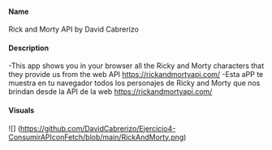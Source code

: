 #### Name
Rick and Morty API by David Cabrerizo

#### Description
-This app shows you in your browser all the Ricky and Morty characters that they provide us from the web API https://rickandmortyapi.com/
-Esta aPP te muestra en tu navegador todos los personajes de Ricky and Morty que nos brindan desde la API  de la web https://rickandmortyapi.com/

#### Visuals
![] (https://github.com/DavidCabrerizo/Ejercicio4-ConsumirAPIconFetch/blob/main/RickAndMorty.png)
